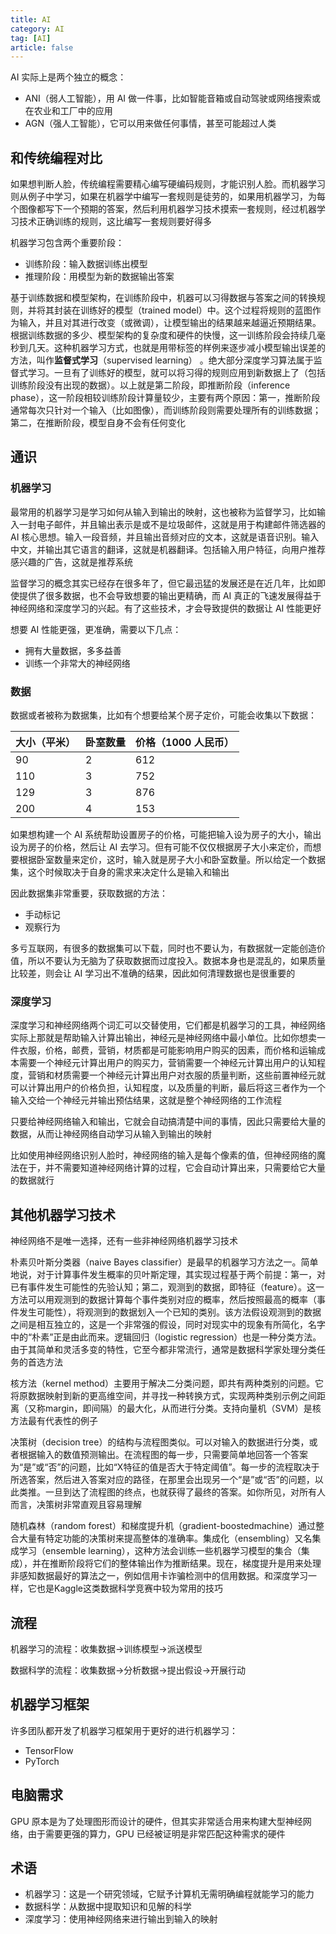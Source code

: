 ```yaml
---
title: AI
category: AI
tag: [AI]
article: false
---
```


AI 实际上是两个独立的概念：

+ ANI（弱人工智能），用 AI 做一件事，比如智能音箱或自动驾驶或网络搜索或在农业和工厂中的应用
+ AGN（强人工智能），它可以用来做任何事情，甚至可能超过人类

## 和传统编程对比

如果想判断人脸，传统编程需要精心编写硬编码规则，才能识别人脸。而机器学习则从例子中学习，如果在机器学中编写一套规则是徒劳的，如果用机器学习，为每个图像都写下一个预期的答案，然后利用机器学习技术摸索一套规则，经过机器学习技术正确训练的规则，这比编写一套规则要好得多

机器学习包含两个重要阶段：

+ 训练阶段：输入数据训练出模型
+ 推理阶段：用模型为新的数据输出答案

基于训练数据和模型架构，在训练阶段中，机器可以习得数据与答案之间的转换规则，并将其封装在训练好的模型（trained model）中。这个过程将规则的蓝图作为输入，并且对其进行改变（或微调），让模型输出的结果越来越逼近预期结果。根据训练数据的多少、模型架构的复杂度和硬件的快慢，这一训练阶段会持续几毫秒到几天。这种机器学习方式，也就是用带标签的样例来逐步减小模型输出误差的方法，叫作**监督式学习**（supervised learning） 。绝大部分深度学习算法属于监督式学习。一旦有了训练好的模型，就可以将习得的规则应用到新数据上了（包括训练阶段没有出现的数据）。以上就是第二阶段，即推断阶段（inference phase），这一阶段相较训练阶段计算量较少，主要有两个原因：第一，推断阶段通常每次只针对一个输入（比如图像），而训练阶段则需要处理所有的训练数据；第二，在推断阶段，模型自身不会有任何变化

## 通识

### 机器学习

最常用的机器学习是学习如何从输入到输出的映射，这也被称为监督学习，比如输入一封电子邮件，并且输出表示是或不是垃圾邮件，这就是用于构建邮件筛选器的 AI 核心思想。输入一段音频，并且输出音频对应的文本，这就是语音识别。输入中文，并输出其它语言的翻译，这就是机器翻译。包括输入用户特征，向用户推荐感兴趣的广告，这就是推荐系统

监督学习的概念其实已经存在很多年了，但它最迅猛的发展还是在近几年，比如即使提供了很多数据，也不会导致想要的输出更精确，而 AI 真正的飞速发展得益于神经网络和深度学习的兴起。有了这些技术，才会导致提供的数据让 AI 性能更好

想要 AI 性能更强，更准确，需要以下几点：

+ 拥有大量数据，多多益善
+ 训练一个非常大的神经网络

### 数据

数据或者被称为数据集，比如有个想要给某个房子定价，可能会收集以下数据：

| 大小（平米） | 卧室数量 | 价格（1000 人民币） |
| ------------ | -------- | ------------------- |
| 90           | 2        | 612                 |
| 110          | 3        | 752                 |
| 129          | 3        | 876                 |
| 200          | 4        | 153                 |

如果想构建一个 AI 系统帮助设置房子的价格，可能把输入设为房子的大小，输出设为房子的价格，然后让 AI 去学习。但有可能不仅仅根据房子大小来定价，而想要根据卧室数量来定价，这时，输入就是房子大小和卧室数量。所以给定一个数据集，这个时候取决于自身的需求来决定什么是输入和输出

因此数据集非常重要，获取数据的方法：

+ 手动标记
+ 观察行为

多亏互联网，有很多的数据集可以下载，同时也不要认为，有数据就一定能创造价值，所以不要认为无脑为了获取数据而过度投入。数据本身也是混乱的，如果质量比较差，则会让 AI 学习出不准确的结果，因此如何清理数据也是很重要的

### 深度学习

深度学习和神经网络两个词汇可以交替使用，它们都是机器学习的工具，神经网络实际上那就是帮助输入计算出输出，神经元是神经网络中最小单位。比如你想卖一件衣服，价格，邮费，营销，材质都是可能影响用户购买的因素，而价格和运输成本需要一个神经元计算出用户的购买力，营销需要一个神经元计算出用户的认知程度，营销和材质需要一个神经元计算出用户对衣服的质量判断，这些前置神经元就可以计算出用户的价格负担，认知程度，以及质量的判断，最后将这三者作为一个输入交给一个神经元并输出预估结果，这就是整个神经网络的工作流程

只要给神经网络输入和输出，它就会自动搞清楚中间的事情，因此只需要给大量的数据，从而让神经网络自动学习从输入到输出的映射

比如使用神经网络识别人脸时，神经网络的输入是每个像素的值，但神经网络的魔法在于，并不需要知道神经网络计算的过程，它会自动计算出来，只需要给它大量的数据就行

## 其他机器学习技术

神经网络不是唯一选择，还有一些非神经网络机器学习技术

朴素贝叶斯分类器（naive Bayes classifier）是最早的机器学习方法之一。简单地说，对于计算事件发生概率的贝叶斯定理，其实现过程基于两个前提：第一，对已有事件发生可能性的先验认知；第二，观测到的数据，即特征（feature）。这一方法可以用观测到的数据计算每个事件类别对应的概率，然后按照最高的概率（事件发生可能性），将观测到的数据划入一个已知的类别。该方法假设观测到的数据之间是相互独立的，这是一个非常强的假设，同时对现实中的现象有所简化，名字中的“朴素”正是由此而来。逻辑回归（logistic regression）也是一种分类方法。由于其简单和灵活多变的特性，它至今都非常流行，通常是数据科学家处理分类任务的首选方法

核方法（kernel method）主要用于解决二分类问题，即共有两种类别的问题。它将原数据映射到新的更高维空间，并寻找一种转换方式，实现两种类别示例之间距离（又称margin，即间隔）的最大化，从而进行分类。支持向量机（SVM）是核方法最有代表性的例子

决策树（decision tree）的结构与流程图类似。可以对输入的数据进行分类，或者根据输入的数值预测输出。在流程图的每一步，只需要简单地回答一个答案为“是”或“否”的问题，比如“X特征的值是否大于特定阈值”。每一步的流程取决于所选答案，然后进入答案对应的路径，在那里会出现另一个“是”或“否”的问题，以此类推。一旦到达了流程图的终点，也就获得了最终的答案。如你所见，对所有人而言，决策树非常直观且容易理解

随机森林（random forest）和梯度提升机（gradient-boostedmachine）通过整合大量有特定功能的决策树来提高整体的准确率。集成化（ensembling）又名集成学习（ensemble learning），这种方法会训练一些机器学习模型的集合（集成），并在推断阶段将它们的整体输出作为推断结果。现在，梯度提升是用来处理非感知数据最好的算法之一，例如信用卡诈骗检测中的信用数据。和深度学习一样，它也是Kaggle这类数据科学竞赛中较为常用的技巧

## 流程

机器学习的流程：收集数据->训练模型->派送模型

数据科学的流程：收集数据->分析数据->提出假设->开展行动

## 机器学习框架

许多团队都开发了机器学习框架用于更好的进行机器学习：

+ TensorFlow
+ PyTorch

## 电脑需求

GPU 原本是为了处理图形而设计的硬件，但其实非常适合用来构建大型神经网络，由于需要更强的算力，GPU 已经被证明是非常匹配这种需求的硬件

## 术语

+ 机器学习：这是一个研究领域，它赋予计算机无需明确编程就能学习的能力
+ 数据科学：从数据中提取知识和见解的科学
+ 深度学习：使用神经网络来进行输出到输入的映射

<!-- todo -->